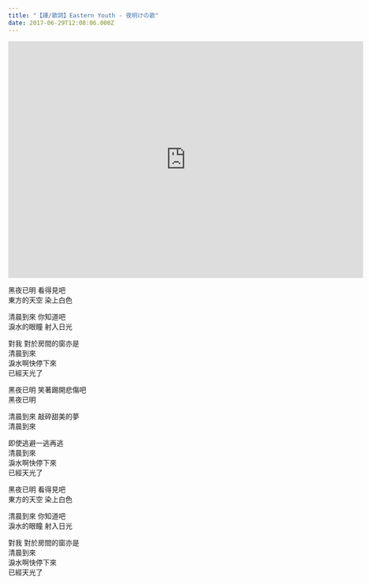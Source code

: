 ```yaml
---
title: "【譯/歌詞】Eastern Youth - 夜明けの歌"
date: 2017-06-29T12:08:06.000Z
---
```


<iframe width="720" height="480" src="https://www.youtube.com/embed/XphRhS_e8UI" frameborder="0" allow="accelerometer; autoplay; clipboard-write; encrypted-media; gyroscope; picture-in-picture" allowfullscreen></iframe>

黑夜已明 看得見吧
<br>東方的天空 染上白色

清晨到來 你知道吧
<br>淚水的眼瞳 射入日光

對我 對於房間的窗亦是
<br>清晨到來
<br>淚水啊快停下來
<br>已經天光了

黑夜已明 笑著踢開悲傷吧
<br>黑夜已明

清晨到來 敲碎甜美的夢
<br>清晨到來

即使逃避一逃再逃
<br>清晨到來
<br>淚水啊快停下來
<br>已經天光了

黑夜已明 看得見吧
<br>東方的天空 染上白色

清晨到來 你知道吧
<br>淚水的眼瞳 射入日光

對我 對於房間的窗亦是
<br>清晨到來
<br>淚水啊快停下來
<br>已經天光了
